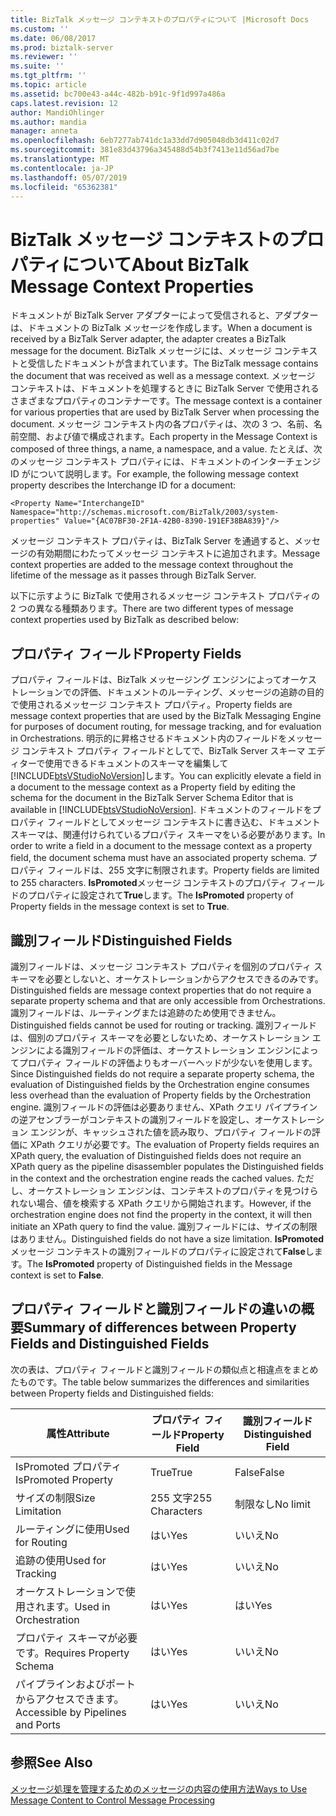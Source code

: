 ```yaml
---
title: BizTalk メッセージ コンテキストのプロパティについて |Microsoft Docs
ms.custom: ''
ms.date: 06/08/2017
ms.prod: biztalk-server
ms.reviewer: ''
ms.suite: ''
ms.tgt_pltfrm: ''
ms.topic: article
ms.assetid: bc700e43-a44c-482b-b91c-9f1d997a486a
caps.latest.revision: 12
author: MandiOhlinger
ms.author: mandia
manager: anneta
ms.openlocfilehash: 6eb7277ab741dc1a33dd7d905048db3d411c02d7
ms.sourcegitcommit: 381e83d43796a345488d54b3f7413e11d56ad7be
ms.translationtype: MT
ms.contentlocale: ja-JP
ms.lasthandoff: 05/07/2019
ms.locfileid: "65362381"
---
```

# <a name="about-biztalk-message-context-properties"></a><span data-ttu-id="6da76-102">BizTalk メッセージ コンテキストのプロパティについて</span><span class="sxs-lookup"><span data-stu-id="6da76-102">About BizTalk Message Context Properties</span></span>
<span data-ttu-id="6da76-103">ドキュメントが BizTalk Server アダプターによって受信されると、アダプターは、ドキュメントの BizTalk メッセージを作成します。</span><span class="sxs-lookup"><span data-stu-id="6da76-103">When a document is received by a BizTalk Server adapter, the adapter creates a BizTalk message for the document.</span></span> <span data-ttu-id="6da76-104">BizTalk メッセージには、メッセージ コンテキストと受信したドキュメントが含まれています。</span><span class="sxs-lookup"><span data-stu-id="6da76-104">The BizTalk message contains the document that was received as well as a message context.</span></span> <span data-ttu-id="6da76-105">メッセージ コンテキストは、ドキュメントを処理するときに BizTalk Server で使用されるさまざまなプロパティのコンテナーです。</span><span class="sxs-lookup"><span data-stu-id="6da76-105">The message context is a container for various properties that are used by BizTalk Server when processing the document.</span></span> <span data-ttu-id="6da76-106">メッセージ コンテキスト内の各プロパティは、次の 3 つ、名前、名前空間、および値で構成されます。</span><span class="sxs-lookup"><span data-stu-id="6da76-106">Each property in the Message Context is composed of three things, a name, a namespace, and a value.</span></span> <span data-ttu-id="6da76-107">たとえば、次のメッセージ コンテキスト プロパティには、ドキュメントのインターチェンジ ID がについて説明します。</span><span class="sxs-lookup"><span data-stu-id="6da76-107">For example, the following message context property describes the Interchange ID for a document:</span></span>  
  
```  
<Property Name="InterchangeID" Namespace="http://schemas.microsoft.com/BizTalk/2003/system-properties" Value="{AC07BF30-2F1A-42B0-8390-191EF38BA839}"/>  
```  
  
 <span data-ttu-id="6da76-108">メッセージ コンテキスト プロパティは、BizTalk Server を通過すると、メッセージの有効期間にわたってメッセージ コンテキストに追加されます。</span><span class="sxs-lookup"><span data-stu-id="6da76-108">Message context properties are added to the message context throughout the lifetime of the message as it passes through BizTalk Server.</span></span>  
  
 <span data-ttu-id="6da76-109">以下に示すように BizTalk で使用されるメッセージ コンテキスト プロパティの 2 つの異なる種類あります。</span><span class="sxs-lookup"><span data-stu-id="6da76-109">There are two different types of message context properties used by BizTalk as described below:</span></span>  
  
## <a name="property-fields"></a><span data-ttu-id="6da76-110">プロパティ フィールド</span><span class="sxs-lookup"><span data-stu-id="6da76-110">Property Fields</span></span>  
 <span data-ttu-id="6da76-111">プロパティ フィールドは、BizTalk メッセージング エンジンによってオーケストレーションでの評価、ドキュメントのルーティング、メッセージの追跡の目的で使用されるメッセージ コンテキスト プロパティ。</span><span class="sxs-lookup"><span data-stu-id="6da76-111">Property fields are message context properties that are used by the BizTalk Messaging Engine for purposes of document routing, for message tracking, and for evaluation in Orchestrations.</span></span> <span data-ttu-id="6da76-112">明示的に昇格させるドキュメント内のフィールドをメッセージ コンテキスト プロパティ フィールドとしてで、BizTalk Server スキーマ エディターで使用できるドキュメントのスキーマを編集して[!INCLUDE[btsVStudioNoVersion](../includes/btsvstudionoversion-md.md)]します。</span><span class="sxs-lookup"><span data-stu-id="6da76-112">You can explicitly elevate a field in a document to the message context as a Property field by editing the schema for the document in the BizTalk Server Schema Editor that is available in [!INCLUDE[btsVStudioNoVersion](../includes/btsvstudionoversion-md.md)].</span></span> <span data-ttu-id="6da76-113">ドキュメントのフィールドをプロパティ フィールドとしてメッセージ コンテキストに書き込む、ドキュメント スキーマは、関連付けられているプロパティ スキーマをいる必要があります。</span><span class="sxs-lookup"><span data-stu-id="6da76-113">In order to write a field in a document to the message context as a property field, the document schema must have an associated property schema.</span></span> <span data-ttu-id="6da76-114">プロパティ フィールドは、255 文字に制限されます。</span><span class="sxs-lookup"><span data-stu-id="6da76-114">Property fields are limited to 255 characters.</span></span> <span data-ttu-id="6da76-115">**IsPromoted**メッセージ コンテキストのプロパティ フィールドのプロパティに設定されて**True**します。</span><span class="sxs-lookup"><span data-stu-id="6da76-115">The **IsPromoted** property of Property fields in the message context is set to **True**.</span></span>  
  
## <a name="distinguished-fields"></a><span data-ttu-id="6da76-116">識別フィールド</span><span class="sxs-lookup"><span data-stu-id="6da76-116">Distinguished Fields</span></span>  
 <span data-ttu-id="6da76-117">識別フィールドは、メッセージ コンテキスト プロパティを個別のプロパティ スキーマを必要としないと、オーケストレーションからアクセスできるのみです。</span><span class="sxs-lookup"><span data-stu-id="6da76-117">Distinguished fields are message context properties that do not require a separate property schema and that are only accessible from Orchestrations.</span></span> <span data-ttu-id="6da76-118">識別フィールドは、ルーティングまたは追跡のため使用できません。</span><span class="sxs-lookup"><span data-stu-id="6da76-118">Distinguished fields cannot be used for routing or tracking.</span></span> <span data-ttu-id="6da76-119">識別フィールドは、個別のプロパティ スキーマを必要としないため、オーケストレーション エンジンによる識別フィールドの評価は、オーケストレーション エンジンによってプロパティ フィールドの評価よりもオーバーヘッドが少ないを使用します。</span><span class="sxs-lookup"><span data-stu-id="6da76-119">Since Distinguished fields do not require a separate property schema, the evaluation of Distinguished fields by the Orchestration engine consumes less overhead than the evaluation of Property fields by the Orchestration engine.</span></span> <span data-ttu-id="6da76-120">識別フィールドの評価は必要ありません、XPath クエリ パイプラインの逆アセンブラーがコンテキストの識別フィールドを設定し、オーケストレーション エンジンが、キャッシュされた値を読み取り、プロパティ フィールドの評価に XPath クエリが必要です。</span><span class="sxs-lookup"><span data-stu-id="6da76-120">The evaluation of Property fields requires an XPath query, the evaluation of Distinguished fields does not require an XPath query as the pipeline disassembler populates the Distinguished fields in the context and the orchestration engine reads the cached values.</span></span> <span data-ttu-id="6da76-121">ただし、オーケストレーション エンジンは、コンテキストのプロパティを見つけられない場合、値を検索する XPath クエリから開始されます。</span><span class="sxs-lookup"><span data-stu-id="6da76-121">However, if the orchestration engine does not find the property in the context, it will then initiate an XPath query to find the value.</span></span> <span data-ttu-id="6da76-122">識別フィールドには、サイズの制限はありません。</span><span class="sxs-lookup"><span data-stu-id="6da76-122">Distinguished fields do not have a size limitation.</span></span> <span data-ttu-id="6da76-123">**IsPromoted**メッセージ コンテキストの識別フィールドのプロパティに設定されて**False**します。</span><span class="sxs-lookup"><span data-stu-id="6da76-123">The **IsPromoted** property of Distinguished fields in the Message context is set to **False**.</span></span>  
  
## <a name="summary-of-differences-between-property-fields-and-distinguished-fields"></a><span data-ttu-id="6da76-124">プロパティ フィールドと識別フィールドの違いの概要</span><span class="sxs-lookup"><span data-stu-id="6da76-124">Summary of differences between Property Fields and Distinguished Fields</span></span>  
 <span data-ttu-id="6da76-125">次の表は、プロパティ フィールドと識別フィールドの類似点と相違点をまとめたものです。</span><span class="sxs-lookup"><span data-stu-id="6da76-125">The table below summarizes the differences and similarities between Property fields and Distinguished fields:</span></span>  
  
|<span data-ttu-id="6da76-126">**属性**</span><span class="sxs-lookup"><span data-stu-id="6da76-126">**Attribute**</span></span>|<span data-ttu-id="6da76-127">**プロパティ フィールド**</span><span class="sxs-lookup"><span data-stu-id="6da76-127">**Property Field**</span></span>|<span data-ttu-id="6da76-128">**識別フィールド**</span><span class="sxs-lookup"><span data-stu-id="6da76-128">**Distinguished Field**</span></span>|  
|-------------------|------------------------|-----------------------------|  
|<span data-ttu-id="6da76-129">IsPromoted プロパティ</span><span class="sxs-lookup"><span data-stu-id="6da76-129">IsPromoted Property</span></span>|<span data-ttu-id="6da76-130">True</span><span class="sxs-lookup"><span data-stu-id="6da76-130">True</span></span>|<span data-ttu-id="6da76-131">False</span><span class="sxs-lookup"><span data-stu-id="6da76-131">False</span></span>|  
|<span data-ttu-id="6da76-132">サイズの制限</span><span class="sxs-lookup"><span data-stu-id="6da76-132">Size Limitation</span></span>|<span data-ttu-id="6da76-133">255 文字</span><span class="sxs-lookup"><span data-stu-id="6da76-133">255 Characters</span></span>|<span data-ttu-id="6da76-134">制限なし</span><span class="sxs-lookup"><span data-stu-id="6da76-134">No limit</span></span>|  
|<span data-ttu-id="6da76-135">ルーティングに使用</span><span class="sxs-lookup"><span data-stu-id="6da76-135">Used for Routing</span></span>|<span data-ttu-id="6da76-136">はい</span><span class="sxs-lookup"><span data-stu-id="6da76-136">Yes</span></span>|<span data-ttu-id="6da76-137">いいえ</span><span class="sxs-lookup"><span data-stu-id="6da76-137">No</span></span>|  
|<span data-ttu-id="6da76-138">追跡の使用</span><span class="sxs-lookup"><span data-stu-id="6da76-138">Used for Tracking</span></span>|<span data-ttu-id="6da76-139">はい</span><span class="sxs-lookup"><span data-stu-id="6da76-139">Yes</span></span>|<span data-ttu-id="6da76-140">いいえ</span><span class="sxs-lookup"><span data-stu-id="6da76-140">No</span></span>|  
|<span data-ttu-id="6da76-141">オーケストレーションで使用されます。</span><span class="sxs-lookup"><span data-stu-id="6da76-141">Used in Orchestration</span></span>|<span data-ttu-id="6da76-142">はい</span><span class="sxs-lookup"><span data-stu-id="6da76-142">Yes</span></span>|<span data-ttu-id="6da76-143">はい</span><span class="sxs-lookup"><span data-stu-id="6da76-143">Yes</span></span>|  
|<span data-ttu-id="6da76-144">プロパティ スキーマが必要です。</span><span class="sxs-lookup"><span data-stu-id="6da76-144">Requires Property Schema</span></span>|<span data-ttu-id="6da76-145">はい</span><span class="sxs-lookup"><span data-stu-id="6da76-145">Yes</span></span>|<span data-ttu-id="6da76-146">いいえ</span><span class="sxs-lookup"><span data-stu-id="6da76-146">No</span></span>|  
|<span data-ttu-id="6da76-147">パイプラインおよびポートからアクセスできます。</span><span class="sxs-lookup"><span data-stu-id="6da76-147">Accessible by Pipelines and Ports</span></span>|<span data-ttu-id="6da76-148">はい</span><span class="sxs-lookup"><span data-stu-id="6da76-148">Yes</span></span>|<span data-ttu-id="6da76-149">いいえ</span><span class="sxs-lookup"><span data-stu-id="6da76-149">No</span></span>|  
  
## <a name="see-also"></a><span data-ttu-id="6da76-150">参照</span><span class="sxs-lookup"><span data-stu-id="6da76-150">See Also</span></span>  
 [<span data-ttu-id="6da76-151">メッセージ処理を管理するためのメッセージの内容の使用方法</span><span class="sxs-lookup"><span data-stu-id="6da76-151">Ways to Use Message Content to Control Message Processing</span></span>](../core/ways-to-use-message-content-to-control-message-processing.md)